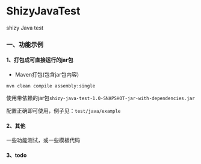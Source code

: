 # ShizyJavaTest

shizy Java test

### 一、功能示例

#### 1、打包成可直接运行的jar包

* Maven打包(包含jar包内容)
```
mvn clean compile assembly:single
```

使用带依赖的jar包`shizy-java-test-1.0-SNAPSHOT-jar-with-dependencies.jar`
  
配置正确即可使用，例子见：`test/java/example`

#### 2、其他

一些功能测试，或一些模板代码

#### 3、todo

